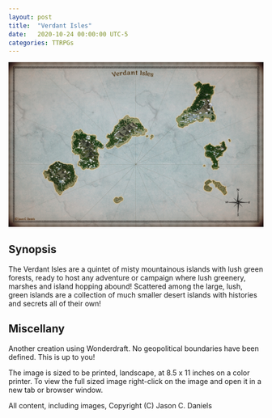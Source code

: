 ```yaml
---
layout: post
title:  "Verdant Isles"
date:   2020-10-24 00:00:00 UTC-5  
categories: TTRPGs
---
```

![Map of MAPNAME](/ttrpgs/maps/Verdant%20Isles.jpg)

## Synopsis

The Verdant Isles are a quintet of misty mountainous islands with lush green forests, ready to host any adventure 
or campaign where lush greenery, marshes and island hopping abound! Scattered among the large, lush, green islands
are a collection of much smaller desert islands with histories and secrets all of their own!

## Miscellany

Another creation using Wonderdraft. No geopolitical boundaries have been defined. This is up to you!

The image is sized to be printed, landscape, at 8.5 x 11 inches on a color printer.
To view the full sized image right-click on the image and open it in a new tab or browser window.

All content, including images, Copyright (C) Jason C. Daniels

